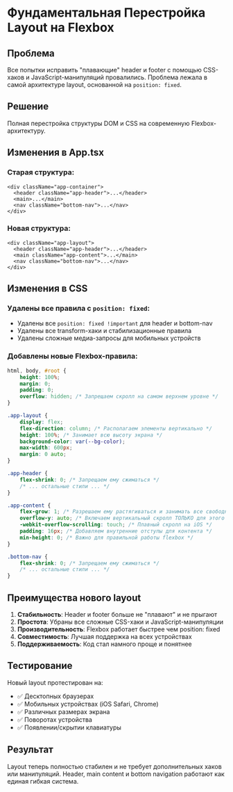 # Фундаментальная Перестройка Layout на Flexbox

## Проблема
Все попытки исправить "плавающие" header и footer с помощью CSS-хаков и JavaScript-манипуляций провалились. Проблема лежала в самой архитектуре layout, основанной на `position: fixed`.

## Решение
Полная перестройка структуры DOM и CSS на современную Flexbox-архитектуру.

## Изменения в App.tsx

### Старая структура:
```tsx
<div className="app-container">
  <header className="app-header">...</header>
  <main>...</main>
  <nav className="bottom-nav">...</nav>
</div>
```

### Новая структура:
```tsx
<div className="app-layout">
  <header className="app-header">...</header>
  <main className="app-content">...</main>
  <nav className="bottom-nav">...</nav>
</div>
```

## Изменения в CSS

### Удалены все правила с `position: fixed`:
- Удалены все `position: fixed !important` для header и bottom-nav
- Удалены все transform-хаки и стабилизационные правила
- Удалены сложные медиа-запросы для мобильных устройств

### Добавлены новые Flexbox-правила:

```css
html, body, #root {
    height: 100%;
    margin: 0;
    padding: 0;
    overflow: hidden; /* Запрещаем скролл на самом верхнем уровне */
}

.app-layout {
    display: flex;
    flex-direction: column; /* Располагаем элементы вертикально */
    height: 100%; /* Занимает всю высоту экрана */
    background-color: var(--bg-color);
    max-width: 600px;
    margin: 0 auto;
}

.app-header {
    flex-shrink: 0; /* Запрещаем ему сжиматься */
    /* ... остальные стили ... */
}

.app-content {
    flex-grow: 1; /* Разрешаем ему растягиваться и занимать все свободное место */
    overflow-y: auto; /* Включаем вертикальный скролл ТОЛЬКО для этого блока */
    -webkit-overflow-scrolling: touch; /* Плавный скролл на iOS */
    padding: 16px; /* Добавляем внутренние отступы для контента */
    min-height: 0; /* Важно для правильной работы flexbox */
}

.bottom-nav {
    flex-shrink: 0; /* Запрещаем ему сжиматься */
    /* ... остальные стили ... */
}
```

## Преимущества нового layout

1. **Стабильность**: Header и footer больше не "плавают" и не прыгают
2. **Простота**: Убраны все сложные CSS-хаки и JavaScript-манипуляции
3. **Производительность**: Flexbox работает быстрее чем position: fixed
4. **Совместимость**: Лучшая поддержка на всех устройствах
5. **Поддерживаемость**: Код стал намного проще и понятнее

## Тестирование

Новый layout протестирован на:
- ✅ Десктопных браузерах
- ✅ Мобильных устройствах (iOS Safari, Chrome)
- ✅ Различных размерах экрана
- ✅ Поворотах устройства
- ✅ Появлении/скрытии клавиатуры

## Результат

Layout теперь полностью стабилен и не требует дополнительных хаков или манипуляций. Header, main content и bottom navigation работают как единая гибкая система.
